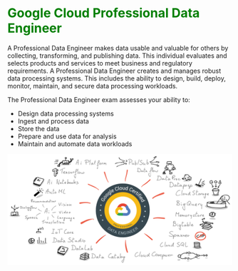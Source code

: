 <h1 style="color:green">Google Cloud Professional Data Engineer </h1>
A Professional Data Engineer makes data usable and valuable for others by collecting, transforming, and publishing data. This individual evaluates and selects products and services to meet business and regulatory requirements. A Professional Data Engineer creates and manages robust data processing systems. This includes the ability to design, build, deploy, monitor, maintain, and secure data processing workloads.

The Professional Data Engineer exam assesses your ability to:

- Design data processing systems
- Ingest and process data
- Store the data
- Prepare and use data for analysis
- Maintain and automate data workloads

![Alt text](pde.png)